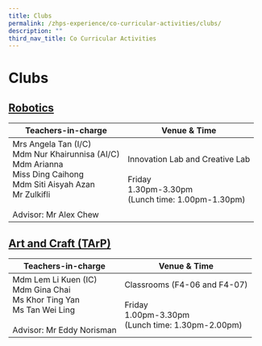 ```yaml
---
title: Clubs
permalink: /zhps-experience/co-curricular-activities/clubs/
description: ""
third_nav_title: Co Curricular Activities
---
```

# Clubs

[Robotics](/clubs/robotics)
--------

| Teachers-in-charge    | Venue & Time         |
|-------------|--------------------------------|
| Mrs Angela Tan (I/C)<br>Mdm Nur Khairunnisa (AI/C)<br>Mdm Arianna<br>Miss Ding Caihong<br>Mdm Siti Aisyah Azan<br>Mr Zulkifli<br><br>Advisor: Mr Alex Chew | Innovation Lab and Creative Lab<br><br>Friday<br>1.30pm-3.30pm<br>(Lunch time: 1.00pm-1.30pm) |

[Art and Craft (TArP)](/clubs/art-and-craft-tarp)
--------------------

| Teachers-in-charge        | Venue & Time             |
|---------------|-------------|
| Mdm Lem Li Kuen (IC)<br>Mdm Gina Chai<br>Ms Khor Ting Yan<br>Ms Tan Wei Ling<br><br>Advisor: Mr Eddy Norisman | Classrooms (F4-06 and F4-07)<br><br>Friday<br>1.00pm-3.30pm<br>(Lunch time: 1.30pm-2.00pm) |